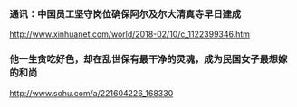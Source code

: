 ### 通讯：中国员工坚守岗位确保阿尔及尔大清真寺早日建成
http://www.xinhuanet.com/world/2018-02/10/c_1122399346.htm

### 他一生贪吃好色，却在乱世保有最干净的灵魂，成为民国女子最想嫁的和尚
http://www.sohu.com/a/221604226_168330
